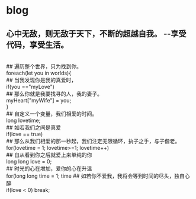 # blog
## 心中无敌，则无敌于天下，不断的超越自我。  --享受代码，享受生活。
<br />
## 遍历整个世界，只为找到你。
<br />
      foreach(let you in worlds){
<br />        
## 当我发现你是我的真爱时，
<br />            
         if(you =="myLove")
<br />            
## 那么你就是我要找寻的人，我的妻子。
<br />                
             myHeart["myWife"] = you;
<br />                
        }
<br />        
## 自定义一个变量，我们相爱的时间。
<br />        
        long lovetime;
<br />        
## 如若我们之间是真爱
<br />        
        if(love == true)
<br />        
## 那么从我们相爱的那一秒起，我们注定无限循环，执子之手，与子偕老。
<br />        
        for(lovetime = 1; lovetime>=1; lovetime++)
<br />        
## 自从看到你之后就爱上来单纯的你
<br />       
        long long love = 0;
<br />        
## 时光的心在增加，爱你的心在升温
<br />       
        for(long long time = 1; time<love; ++love,++time)
<br />       
## 如若你不爱我，我将会等到时间的尽头，独自心醉
<br />            
            if(love < 0) break;

